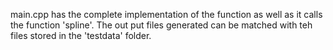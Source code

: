 main.cpp has the complete implementation of the function as well as it calls the function 'spline'.
The out put files generated can be matched with teh files stored in the 'testdata' folder.
